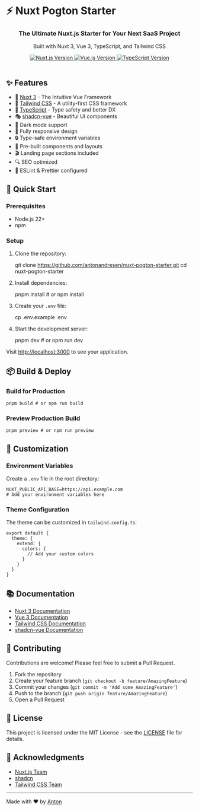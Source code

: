 # ⚡ Nuxt Pogton Starter

<div align="center">
  <h3>The Ultimate Nuxt.js Starter for Your Next SaaS Project</h3>
  <p>Built with Nuxt 3, Vue 3, TypeScript, and Tailwind CSS</p>
</div>

<div align="center">
  <a href="https://nuxt.com/docs/getting-started/introduction" target="_blank">
    <img src="https://img.shields.io/badge/Nuxt-3.x-00DC82?style=for-the-badge&logo=nuxt.js&logoColor=white" alt="Nuxt.js Version">
  </a>
  <a href="https://vuejs.org/" target="_blank">
    <img src="https://img.shields.io/badge/Vue-3.x-4FC08D?style=for-the-badge&logo=vue.js&logoColor=white" alt="Vue.js Version">
  </a>
  <a href="https://www.typescriptlang.org/" target="_blank">
    <img src="https://img.shields.io/badge/TypeScript-5.x-3178C6?style=for-the-badge&logo=typescript&logoColor=white" alt="TypeScript Version">
  </a>
</div>

<br>

## ✨ Features

- 🚀 [Nuxt 3](https://nuxt.com/) - The Intuitive Vue Framework
- 🎨 [Tailwind CSS](https://tailwindcss.com/) - A utility-first CSS framework
- 🎯 [TypeScript](https://www.typescriptlang.org/) - Type safety and better DX
- 🎭 [shadcn-vue](https://www.shadcn-vue.com/) - Beautiful UI components
- 🌙 Dark mode support
- 📱 Fully responsive design
- 🔒 Type-safe environment variables
- 🧩 Pre-built components and layouts
- 🎬 Landing page sections included
- 🔍 SEO optimized
- 📝 ESLint & Prettier configured

## 🚀 Quick Start

### Prerequisites

- Node.js 22+
- npm

### Setup

1. Clone the repository:

    git clone https://github.com/antonandresen/nuxt-pogton-starter.git
    cd nuxt-pogton-starter

2. Install dependencies:

    pnpm install # or npm install

3. Create your `.env` file:

    cp .env.example .env

4. Start the development server:

    pnpm dev # or npm run dev

Visit [http://localhost:3000](http://localhost:3000) to see your application.

## 📦 Build & Deploy

### Build for Production

    pnpm build # or npm run build

### Preview Production Build

    pnpm preview # or npm run preview

## 🎨 Customization

### Environment Variables

Create a `.env` file in the root directory:

    NUXT_PUBLIC_API_BASE=https://api.example.com
    # Add your environment variables here

### Theme Configuration

The theme can be customized in `tailwind.config.ts`:

    export default {
      theme: {
        extend: {
          colors: {
            // Add your custom colors
          }
        }
      }
    }

## 📚 Documentation

- [Nuxt 3 Documentation](https://nuxt.com/docs)
- [Vue 3 Documentation](https://vuejs.org/guide/introduction.html)
- [Tailwind CSS Documentation](https://tailwindcss.com/docs)
- [shadcn-vue Documentation](https://www.shadcn-vue.com/)

## 🤝 Contributing

Contributions are welcome! Please feel free to submit a Pull Request.

1. Fork the repository
2. Create your feature branch (`git checkout -b feature/AmazingFeature`)
3. Commit your changes (`git commit -m 'Add some AmazingFeature'`)
4. Push to the branch (`git push origin feature/AmazingFeature`)
5. Open a Pull Request

## 📝 License

This project is licensed under the MIT License - see the [LICENSE](LICENSE) file for details.

## 🙏 Acknowledgments

- [Nuxt.js Team](https://nuxt.com/)
- [shadcn](https://ui.shadcn.com/)
- [Tailwind CSS Team](https://tailwindcss.com/)

---

Made with ❤️ by [Anton](https://github.com/antonandresen)

